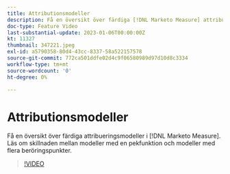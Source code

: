 ```yaml
---
title: Attributionsmodeller
description: Få en översikt över färdiga [!DNL Marketo Measure] attribueringsmodeller. Läs om skillnaden mellan modeller med en pekfunktion och modeller med flera beröringspunkter.
doc-type: Feature Video
last-substantial-update: 2023-01-06T00:00:00Z
kt: 11327
thumbnail: 347221.jpeg
exl-id: a5790358-80d4-43cc-8337-58a522157578
source-git-commit: 772ca501ddfe02d4c9f06580989d97d10d8c3334
workflow-type: tm+mt
source-wordcount: '0'
ht-degree: 0%

---
```


# Attributionsmodeller

Få en översikt över färdiga attribueringsmodeller i [!DNL Marketo Measure]. Läs om skillnaden mellan modeller med en pekfunktion och modeller med flera beröringspunkter.

>[!VIDEO](https://video.tv.adobe.com/v/347221/?quality=12&learn=on)
